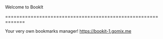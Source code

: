 Welcome to BookIt

=============================================================

Your very own bookmarks manager! https://bookit-1.gomix.me
